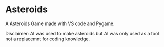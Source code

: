 # Asteroids
A Asteroids Game made with VS code and Pygame. 

Disclaimer: 
AI was used to make asteroids but AI was only used as a tool not a replacemnt for coding knowledge.
